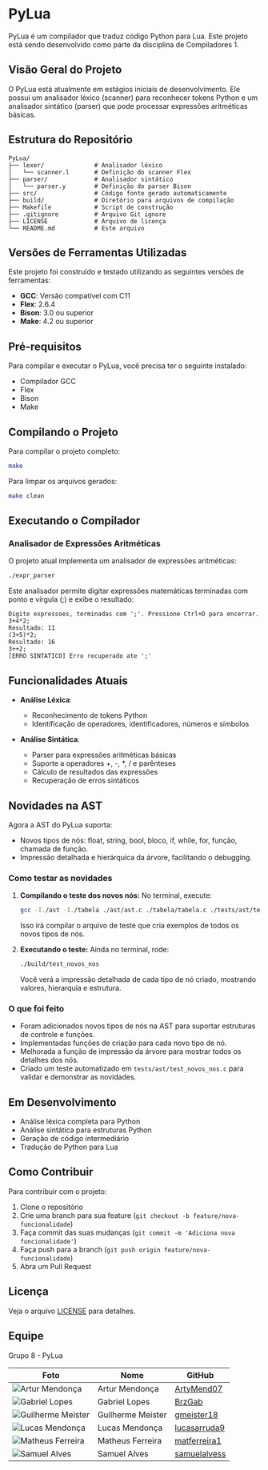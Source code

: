 # PyLua

PyLua é um compilador que traduz código Python para Lua. Este projeto está sendo desenvolvido como parte da disciplina de Compiladores 1.

## Visão Geral do Projeto

O PyLua está atualmente em estágios iniciais de desenvolvimento. Ele possui um analisador léxico (scanner) para reconhecer tokens Python e um analisador sintático (parser) que pode processar expressões aritméticas básicas.

## Estrutura do Repositório

```
PyLua/
├── lexer/              # Analisador léxico
│   └── scanner.l       # Definição do scanner Flex
├── parser/             # Analisador sintático
│   └── parser.y        # Definição do parser Bison
├── src/                # Código fonte gerado automaticamente
├── build/              # Diretório para arquivos de compilação
├── Makefile            # Script de construção
├── .gitignore          # Arquivo Git ignore
├── LICENSE             # Arquivo de licença
└── README.md           # Este arquivo
```

## Versões de Ferramentas Utilizadas

Este projeto foi construído e testado utilizando as seguintes versões de ferramentas:
* **GCC**: Versão compatível com C11
* **Flex**: 2.6.4
* **Bison**: 3.0 ou superior
* **Make**: 4.2 ou superior

## Pré-requisitos

Para compilar e executar o PyLua, você precisa ter o seguinte instalado:
- Compilador GCC
- Flex
- Bison
- Make

## Compilando o Projeto

Para compilar o projeto completo:
```bash
make
```

Para limpar os arquivos gerados:
```bash
make clean
```

## Executando o Compilador

### Analisador de Expressões Aritméticas

O projeto atual implementa um analisador de expressões aritméticas:
```bash
./expr_parser
```

Este analisador permite digitar expressões matemáticas terminadas com ponto e vírgula (;) e exibe o resultado:
```
Digite expressoes, terminadas com ';'. Pressione Ctrl+D para encerrar.
3+4*2;
Resultado: 11
(3+5)*2;
Resultado: 16
3++2;
[ERRO SINTATICO] Erro recuperado ate ';'
```

## Funcionalidades Atuais

- **Análise Léxica**: 
  - Reconhecimento de tokens Python
  - Identificação de operadores, identificadores, números e símbolos

- **Análise Sintática**:
  - Parser para expressões aritméticas básicas
  - Suporte a operadores +, -, *, / e parênteses
  - Cálculo de resultados das expressões
  - Recuperação de erros sintáticos

## Novidades na AST

Agora a AST do PyLua suporta:
- Novos tipos de nós: float, string, bool, bloco, if, while, for, função, chamada de função.
- Impressão detalhada e hierárquica da árvore, facilitando o debugging.

### Como testar as novidades

1. **Compilando o teste dos novos nós:**
   No terminal, execute:
   ```bash
   gcc -I./ast -I./tabela ./ast/ast.c ./tabela/tabela.c ./tests/ast/test_novos_nos.c -o ./build/test_novos_nos -lm
   ```
   Isso irá compilar o arquivo de teste que cria exemplos de todos os novos tipos de nós.

2. **Executando o teste:**
   Ainda no terminal, rode:
   ```bash
   ./build/test_novos_nos
   ```
   Você verá a impressão detalhada de cada tipo de nó criado, mostrando valores, hierarquia e estrutura.

### O que foi feito

- Foram adicionados novos tipos de nós na AST para suportar estruturas de controle e funções.
- Implementadas funções de criação para cada novo tipo de nó.
- Melhorada a função de impressão da árvore para mostrar todos os detalhes dos nós.
- Criado um teste automatizado em `tests/ast/test_novos_nos.c` para validar e demonstrar as novidades.

## Em Desenvolvimento

- Análise léxica completa para Python
- Análise sintática para estruturas Python
- Geração de código intermediário
- Tradução de Python para Lua

## Como Contribuir

Para contribuir com o projeto:

1. Clone o repositório
2. Crie uma branch para sua feature (`git checkout -b feature/nova-funcionalidade`)
3. Faça commit das suas mudanças (`git commit -m 'Adiciona nova funcionalidade'`)
4. Faça push para a branch (`git push origin feature/nova-funcionalidade`)
5. Abra um Pull Request

## Licença

Veja o arquivo [LICENSE](LICENSE) para detalhes.

## Equipe

Grupo 8 - PyLua

| Foto | Nome | GitHub |
|------|------|--------|
| ![Artur Mendonça](https://github.com/ArtyMend07.png?size=100) | Artur Mendonça | [ArtyMend07](https://github.com/ArtyMend07) |
| ![Gabriel Lopes](https://github.com/BrzGab.png?size=100) | Gabriel Lopes | [BrzGab](https://github.com/BrzGab) |
| ![Guilherme Meister](https://github.com/gmeister18.png?size=100) | Guilherme Meister | [gmeister18](https://github.com/gmeister18) |
| ![Lucas Mendonça](https://github.com/lucasarruda9.png?size=100) | Lucas Mendonça | [lucasarruda9](https://github.com/lucasarruda9) |
| ![Matheus Ferreira](https://github.com/matferreira1.png?size=100) | Matheus Ferreira | [matferreira1](https://github.com/matferreira1) |
| ![Samuel Alves](https://github.com/samuelalvess.png?size=100) | Samuel Alves | [samuelalvess](https://github.com/samuelalvess) |